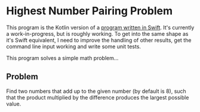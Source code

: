 # Highest Number Pairing Problem

This program is the Kotlin version of a [program written in Swift](https://github.com/reuschj/HighestNumberPairing). It's currently a work-in-progress, but is roughly working. To get into the same shape as it's Swift equivalent, I need to improve the handling of other results, get the command line input working and write some unit tests.

This program solves a simple math problem...

## Problem
Find two numbers that add up to the given number (by default is 8), such that the product multiplied by the difference produces the largest possible value.
